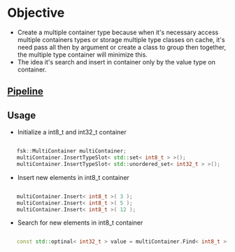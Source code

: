 # Objective

 - Create a multiple container type because when it's necessary access multiple containers types or storage multiple type classes on cache, it's need pass all then by argument or create a class to group then together, the multiple type container will minimize this.
- The idea it's search and insert in container only by the value type on container.

## [Pipeline](./doc/pipeline.md)

## Usage
 - Initialize a int8_t and int32_t  container

```CPP

   fsk::MultiContainer multiContainer;
   multiContainer.InsertTypeSlot< std::set< int8_t > >();
   multiContainer.InsertTypeSlot< std::unordered_set< int32_t > >();

```

- Insert new elements in int8_t container

```CPP

   multiContainer.Insert< int8_t >( 3 );
   multiContainer.Insert< int8_t >( 5 );
   multiContainer.Insert< int8_t >( 12 );

```

- Search for  new elements in int8_t container

```CPP

   const std::optinal< int32_t > value = multiContainer.Find< int8_t >( 3 );

```
